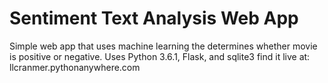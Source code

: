# Sentiment Text Analysis Web App 
Simple web app that uses machine learning the determines whether movie is positive or negative. Uses Python 3.6.1, Flask, and sqlite3
find it live at: llcranmer.pythonanywhere.com
